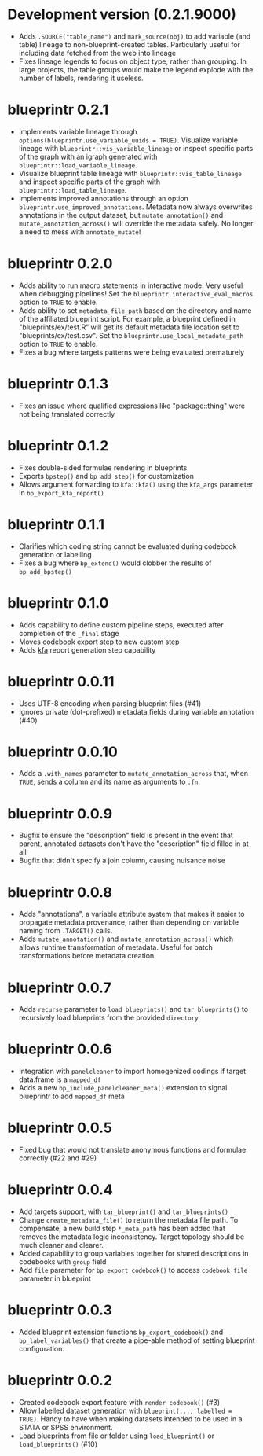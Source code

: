 # Development version (0.2.1.9000)
* Adds `.SOURCE("table_name")` and `mark_source(obj)` to add variable (and table) lineage to non-blueprint-created tables. Particularly useful for including data fetched from the web into lineage
* Fixes lineage legends to focus on object type, rather than grouping. In large projects, the table groups would make the legend explode with the number of labels, rendering it useless.

# blueprintr 0.2.1
* Implements variable lineage through `options(blueprintr.use_variable_uuids = TRUE)`. Visualize variable lineage with `blueprintr::vis_variable_lineage` or inspect specific parts of the graph with an igraph generated with `blueprintr::load_variable_lineage`.
* Visualize blueprint table lineage with `blueprintr::vis_table_lineage` and inspect specific parts of the graph with `blueprintr::load_table_lineage`.
* Implements improved annotations through an option `blueprintr.use_improved_annotations`. Metadata now always overwrites annotations in the output dataset, but `mutate_annotation()` and `mutate_annotation_across()` will override the metadata safely. No longer a need to mess with `annotate_mutate`!

# blueprintr 0.2.0
* Adds ability to run macro statements in interactive mode. Very useful when debugging pipelines! Set the `blueprintr.interactive_eval_macros` option to `TRUE` to enable.
* Adds ability to set `metadata_file_path` based on the directory and name of the affiliated blueprint script. For example, a blueprint defined in "blueprints/ex/test.R" will get its default metadata file location set to "blueprints/ex/test.csv". Set the `blueprintr.use_local_metadata_path` option to `TRUE` to enable.
* Fixes a bug where targets patterns were being evaluated prematurely

# blueprintr 0.1.3
* Fixes an issue where qualified expressions like "package::thing" were not being translated correctly

# blueprintr 0.1.2
* Fixes double-sided formulae rendering in blueprints
* Exports `bpstep()` and `bp_add_step()` for customization
* Allows argument forwarding to `kfa::kfa()` using the `kfa_args` parameter in `bp_export_kfa_report()`

# blueprintr 0.1.1
* Clarifies which coding string cannot be evaluated during codebook generation or labelling
* Fixes a bug where `bp_extend()` would clobber the results of `bp_add_bpstep()` 

# blueprintr 0.1.0
* Adds capability to define custom pipeline steps, executed after completion of the `_final` stage
* Moves codebook export step to new custom step
* Adds [kfa](https://github.com/knickodem/kfa) report generation step capability

# blueprintr 0.0.11
* Uses UTF-8 encoding when parsing blueprint files (#41)
* Ignores private (dot-prefixed) metadata fields during variable annotation (#40)

# blueprintr 0.0.10

* Adds a `.with_names` parameter to `mutate_annotation_across` that, when `TRUE`, sends a column and its name as arguments to `.fn`.

# blueprintr 0.0.9

* Bugfix to ensure the "description" field is present in the event that parent, annotated datasets don't have the "description" field filled in at all
* Bugfix that didn't specify a join column, causing nuisance noise

# blueprintr 0.0.8

* Adds "annotations", a variable attribute system that makes it easier to propagate metadata provenance, rather than depending on variable naming from `.TARGET()` calls.
* Adds `mutate_annotation()` and `mutate_annotation_across()` which allows runtime transformation of metadata. Useful for batch transformations before metadata creation.

# blueprintr 0.0.7

* Adds `recurse` parameter to `load_blueprints()` and `tar_blueprints()` to recursively load blueprints from the provided `directory`

# blueprintr 0.0.6

* Integration with `panelcleaner` to import homogenized codings if target data.frame is a `mapped_df`
* Adds a new `bp_include_panelcleaner_meta()` extension to signal blueprintr to add `mapped_df` meta

# blueprintr 0.0.5

* Fixed bug that would not translate anonymous functions and formulae correctly (#22 and #29)

# blueprintr 0.0.4

* Add targets support, with `tar_blueprint()` and `tar_blueprints()`
* Change `create_metadata_file()` to return the metadata file path. To compensate, a new build step `*_meta_path` has been added that removes the metadata logic inconsistency. Target topology should be much cleaner and clearer.
* Added capability to group variables together for shared descriptions in codebooks with `group` field
* Add `file` parameter for `bp_export_codebook()` to access `codebook_file` parameter in blueprint

# blueprintr 0.0.3

* Added blueprint extension functions `bp_export_codebook()` and `bp_label_variables()` that create a pipe-able method of setting blueprint configuration.

# blueprintr 0.0.2

* Created codebook export feature with `render_codebook()` (#3)
* Allow labelled dataset generation with `blueprint(..., labelled = TRUE)`. Handy to have when making datasets intended to be used in a STATA or SPSS environment.
* Load blueprints from file or folder using `load_blueprint()` or `load_blueprints()` (#10)
